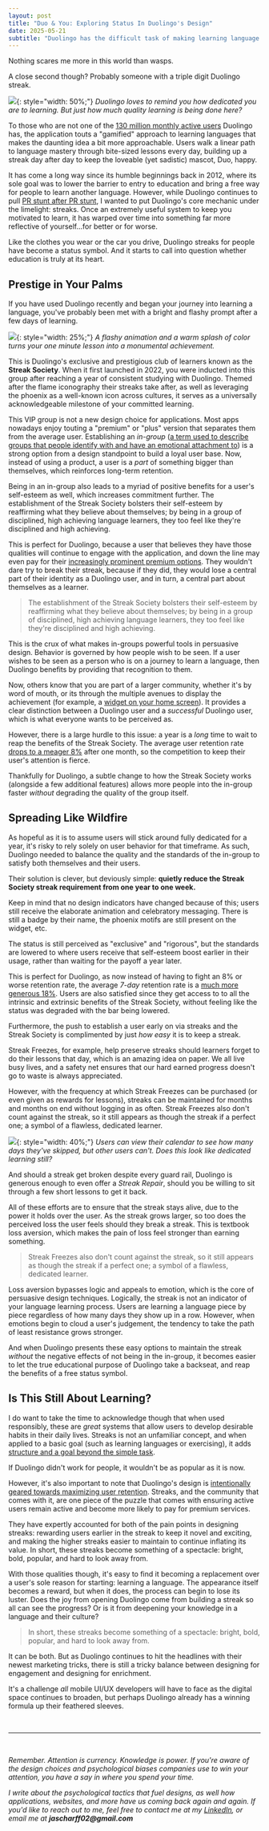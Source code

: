 ```yaml
---
layout: post
title: "Duo & You: Exploring Status In Duolingo's Design"
date: 2025-05-21
subtitle: "Duolingo has the difficult task of making learning language fun. Through the rapid gamification though, how much of Duolingo becomes learning the language versus looking good in the eyes of others?"
---
```


Nothing scares me more in this world than wasps.

A close second though? Probably someone with a triple digit Duolingo streak.

![](/assets/images/700-day-streak.png){: style="width: 50%;"}
_Duolingo loves to remind you how dedicated you are to learning. But just how much quality learning is being done here?_

To those who are not one of the [130 million monthly active users](https://investors.duolingo.com/static-files/01420520-3377-4985-887b-55ed3c1e4fc5) Duolingo has, the application touts a "gamified" approach to learning languages that makes the daunting idea a bit more approachable. Users walk a linear path to language mastery through bite-sized lessons every day, building up a streak day after day to keep the loveable (yet sadistic) mascot, Duo, happy.

It has come a long way since its humble beginnings back in 2012, where its sole goal was to lower the barrier to entry to education and bring a free way for people to learn another language. However, while Duolingo continues to pull [PR stunt after PR stunt](https://www.adweek.com/brand-marketing/duolingo-experimenting-with-silence-amid-social-media-blackout/), I wanted to put Duolingo's core mechanic under the limelight: streaks. Once an extremely useful system to keep you motivated to learn, it has warped over time into something far more reflective of yourself...for better or for worse.

Like the clothes you wear or the car you drive, Duolingo streaks for people have become a status symbol. And it starts to call into question whether education is truly at its heart.

## Prestige in Your Palms

If you have used Duolingo recently and began your journey into learning a language, you've probably been met with a bright and flashy prompt after a few days of learning.

![](/assets/images/streak-society-induction.png){: style="width: 25%;"}
_A flashy animation and a warm splash of color turns your one minute lesson into a monumental achievement._

This is Duolingo's exclusive and prestigious club of learners known as the **Streak Society**. When it first launched in 2022, you were inducted into this group after reaching a year of consistent studying with Duolingo. Themed after the flame iconography their streaks take after, as well as leveraging the phoenix as a well-known icon across cultures, it serves as a universally acknowledgeable milestone of your committed learning.

This VIP group is not a new design choice for applications. Most apps nowadays enjoy touting a "premium" or "plus" version that separates them from the average user. Establishing an *in-group* ([a term used to describe groups that people identify with and have an emotional attachment to](https://www.ebsco.com/research-starters/social-sciences-and-humanities/ingroups-and-outgroups)) is a strong option from a design standpoint to build a loyal user base. Now, instead of using a product, a user is a *part* of something bigger than themselves, which reinforces long-term retention.

Being in an in-group also leads to a myriad of positive benefits for a user's self-esteem as well, which increases commitment further. The establishment of the Streak Society bolsters their self-esteem by reaffirming what they believe about themselves; by being in a group of disciplined, high achieving language learners, they too feel like they're disciplined and high achieving.

This is perfect for Duolingo, because a user that believes they have those qualities will continue to engage with the application, and down the line may even pay for their [increasingly prominent premium options](https://blog.duolingo.com/duolingo-max/). They wouldn't dare try to break their streak, because if they did, they would lose a central part of their identity as a Duolingo user, and in turn, a central part about themselves as a learner.

> The establishment of the Streak Society bolsters their self-esteem by reaffirming what they believe about themselves; by being in a group of disciplined, high achieving language learners, they too feel like they're disciplined and high achieving.

This is the crux of what makes in-groups powerful tools in persuasive design. Behavior is governed by how people wish to be seen. If a user wishes to be seen as a person who is on a journey to learn a language, then Duolingo benefits by providing that recognition to them.

Now, others know that you are part of a larger community, whether it's by word of mouth, or its through the multiple avenues to display the achievement (for example, a [widget on your home screen](https://blog.duolingo.com/widget-feature/)). It provides a clear distinction between a Duolingo user and a _successful_ Duolingo user, which is what everyone wants to be perceived as.

However, there is a large hurdle to this issue: a year is a _long_ time to wait to reap the benefits of the Streak Society. The average user retention rate [drops to a meager 8%](https://onesignal.com/mobile-app-benchmarks-2024) after one month, so the competition to keep their user's attention is fierce.

Thankfully for Duolingo, a subtle change to how the Streak Society works (alongside a few additional features) allows more people into the in-group faster _without_ degrading the quality of the group itself.

## Spreading Like Wildfire

As hopeful as it is to assume users will stick around fully dedicated for a year, it's risky to rely solely on user behavior for that timeframe. As such, Duolingo needed to balance the quality and the standards of the in-group to satisfy both themselves and their users.

Their solution is clever, but deviously simple: **quietly reduce the Streak Society streak requirement from one year to one week.**

Keep in mind that no design indicators have changed because of this; users still receive the elaborate animation and celebratory messaging. There is still a badge by their name, the phoenix motifs are still present on the widget, etc.

The status is still perceived as "exclusive" and "rigorous", but the standards are lowered to where users receive that self-esteem boost earlier in their usage, rather than waiting for the payoff a year later.

This is perfect for Duolingo, as now instead of having to fight an 8% or worse retention rate, the average _7-day_ retention rate is a [much more generous 18%](https://onesignal.com/mobile-app-benchmarks-2024). Users are also satisfied since they get access to to all the intrinsic and extrinsic benefits of the Streak Society, without feeling like the status was degraded with the bar being lowered.

Furthermore, the push to establish a user early on via streaks and the Streak Society is complimented by just _how easy_ it is to keep a streak.

Streak Freezes, for example, help preserve streaks should learners forget to do their lessons that day, which is an amazing idea on paper. We all live busy lives, and a safety net ensures that our hard earned progress doesn't go to waste is always appreciated. 

However, with the frequency at which Streak Freezes can be purchased (or even given as rewards for lessons), streaks can be maintained for months and months on end without logging in as often. Streak Freezes also don't count against the streak, so it still appears as though the streak if a perfect one; a symbol of a flawless, dedicated learner.

![](/assets/images/frozen-calendar.png){: style="width: 40%;"}
_Users can view their calendar to see how many days they've skipped, but other users can't. Does this look like dedicated learning still?_

And should a streak get broken despite every guard rail, Duolingo is generous enough to even offer a _Streak Repair_, should you be willing to sit through a few short lessons to get it back.

All of these efforts are to ensure that the streak stays alive, due to the power it holds over the user. As the streak grows larger, so too does the perceived loss the user feels should they break a streak. This is textbook loss aversion, which makes the pain of loss feel stronger than earning something.

> Streak Freezes also don't count against the streak, so it still appears as though the streak if a perfect one; a symbol of a flawless, dedicated learner.

Loss aversion bypasses logic and appeals to emotion, which is the core of persuasive design techniques. Logically, the streak is not an indicator of your language learning process. Users are learning a language piece by piece regardless of how many days they show up in a row. However, when emotions begin to cloud a user's judgement, the tendency to take the path of least resistance grows stronger.

And when Duolingo presents these easy options to maintain the streak _without_ the negative effects of not being in the in-group, it becomes easier to let the true educational purpose of Duolingo take a backseat, and reap the benefits of a free status symbol.

## Is This Still About Learning?

I do want to take the time to acknowledge though that when used responsibly, these are *great* systems that allow users to develop desirable habits in their daily lives. Streaks is not an unfamiliar concept, and when applied to a basic goal (such as learning languages or exercising), it adds [structure and a goal beyond the simple task](https://www.scientificamerican.com/article/why-keeping-a-streak-boosts-your-motivation/).

If Duolingo didn't work for people, it wouldn't be as popular as it is now.

However, it's also important to note that Duolingo's design is [intentionally geared towards maximizing user retention](https://youtu.be/9KqrnBiyBQ8?t=142). Streaks, and the community that comes with it, are one piece of the puzzle that comes with ensuring active users remain active and become more likely to pay for premium services. 

They have expertly accounted for both of the pain points in designing streaks: rewarding users earlier in the streak to keep it novel and exciting, and making the higher streaks easier to maintain to continue inflating its value. In short, these streaks become something of a spectacle: bright, bold, popular, and hard to look away from.

With those qualities though, it's easy to find it becoming a replacement over a user's sole reason for starting: learning a language. The appearance itself becomes a reward, but when it does, the process can begin to lose its luster. Does the joy from opening Duolingo come from building a streak so all can see the progress? Or is it from deepening your knowledge in a language and their culture?

> In short, these streaks become something of a spectacle: bright, bold, popular, and hard to look away from.

It can be both. But as Duolingo continues to hit the headlines with their newest marketing tricks, there is still a tricky balance between designing for engagement and designing for enrichment. 

It's a challenge *all* mobile UI/UX developers will have to face as the digital space continues to broaden, but perhaps Duolingo already has a winning formula up their feathered sleeves.

<br>

---

<br>

*Remember. Attention is currency. Knowledge is power. If you're aware of the design choices and psychological biases companies use to win your attention, you have a say in where you spend your time.*

*I write about the psychological tactics that fuel designs, as well how applications, websites, and more have us coming back again and again. If you'd like to reach out to me, feel free to contact me at my [LinkedIn](https://www.linkedin.com/in/john-scharff), or email me at __jascharff02@gmail.com__*




